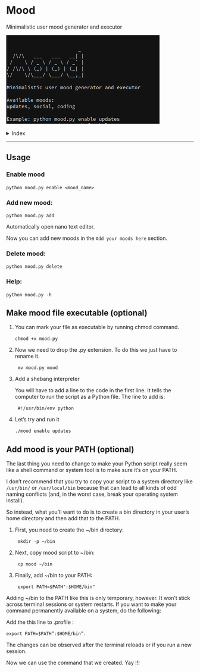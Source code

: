 # Mood
 Minimalistic user mood generator and executor

 ![](images/mood.png)

 <details><summary>Index</summary>
<p>

- [Usage](#usage)
    - [Enable mood](#enable-mood)
    - [Add new mood](#add-new-mood)
    - [Delete mood](#delete-mood)
    - [Help](#help)
- [Make mood file executable (optional)](#make-mood-file-executable)
- [Add mood is your PATH (optional)](#)
</p>
</details>

---------------------------------------------------

## Usage
### Enable mood

    python mood.py enable <mood_name>

### Add new mood:
    
    python mood.py add
Automatically open nano text editor.

Now you can add new moods in the `Add your moods here` section.

### Delete mood:

    python mood.py delete
### Help:

    python mood.py -h

## Make mood file executable (optional)
1.  You can mark your file as executable by running chmod command.
    
        chmod +x mood.py

2. Now we need to drop the .py extension. To do this we just have to rename it.

        mv mood.py mood

3. Add a shebang interpreter

    You will have to add a line to the code in the first line. It tells the computer to run the script as a Python file. The line to add is:

        #!/usr/bin/env python

4.  Let’s try and run it

        ./mood enable updates

## Add mood is your PATH (optional)
The last thing you need to change to make your Python script really seem like a shell command or system tool is to make sure it’s on your PATH.

I don’t recommend that you try to copy your script to a system directory like `/usr/bin/` or `/usr/local/bin` because that can lead to all kinds of odd naming conflicts (and, in the worst case, break your operating system install).

So instead, what you’ll want to do is to create a bin directory in your user’s home directory and then add that to the PATH.

1. First, you need to create the ~/bin directory:

        mkdir -p ~/bin

2. Next, copy mood script to ~/bin:
        
        cp mood ~/bin

3. Finally, add ~/bin to your PATH:
        
        export PATH=$PATH":$HOME/bin"

Adding ~/bin to the PATH like this is only temporary, however. It won’t stick across terminal sessions or system restarts. If you want to make your command permanently available on a system, do the following:

Add the this line to .profile : 
    
    export PATH=$PATH”:$HOME/bin”.
    
The changes can be observed after the terminal reloads or if you run a new session.

Now we can use the command that we created. Yay !!!

    